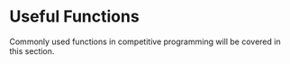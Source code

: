 # Useful Functions

Commonly used functions in competitive programming will be covered in this section.
